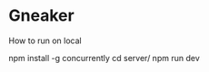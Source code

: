 # Gneaker

How to run on local

  npm install -g concurrently
  cd server/
  npm run dev

[Live demo]:(https://g-sneaker-test.herokuapp.com/)
